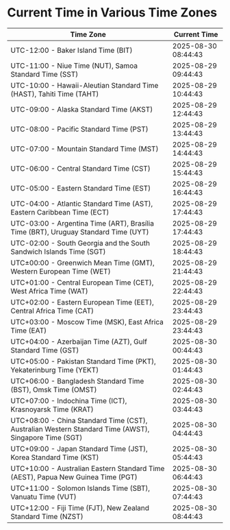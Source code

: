 # Current Time in Various Time Zones

| Time Zone | Current Time |
|-----------|--------------|
| UTC-12:00 - Baker Island Time (BIT) | 2025-08-30 08:44:43 |
| UTC-11:00 - Niue Time (NUT), Samoa Standard Time (SST) | 2025-08-29 09:44:43 |
| UTC-10:00 - Hawaii-Aleutian Standard Time (HAST), Tahiti Time (TAHT) | 2025-08-29 10:44:43 |
| UTC-09:00 - Alaska Standard Time (AKST) | 2025-08-29 12:44:43 |
| UTC-08:00 - Pacific Standard Time (PST) | 2025-08-29 13:44:43 |
| UTC-07:00 - Mountain Standard Time (MST) | 2025-08-29 14:44:43 |
| UTC-06:00 - Central Standard Time (CST) | 2025-08-29 15:44:43 |
| UTC-05:00 - Eastern Standard Time (EST) | 2025-08-29 16:44:43 |
| UTC-04:00 - Atlantic Standard Time (AST), Eastern Caribbean Time (ECT) | 2025-08-29 17:44:43 |
| UTC-03:00 - Argentina Time (ART), Brasília Time (BRT), Uruguay Standard Time (UYT) | 2025-08-29 17:44:43 |
| UTC-02:00 - South Georgia and the South Sandwich Islands Time (SGT) | 2025-08-29 18:44:43 |
| UTC±00:00 - Greenwich Mean Time (GMT), Western European Time (WET) | 2025-08-29 21:44:43 |
| UTC+01:00 - Central European Time (CET), West Africa Time (WAT) | 2025-08-29 22:44:43 |
| UTC+02:00 - Eastern European Time (EET), Central Africa Time (CAT) | 2025-08-29 23:44:43 |
| UTC+03:00 - Moscow Time (MSK), East Africa Time (EAT) | 2025-08-29 23:44:43 |
| UTC+04:00 - Azerbaijan Time (AZT), Gulf Standard Time (GST) | 2025-08-30 00:44:43 |
| UTC+05:00 - Pakistan Standard Time (PKT), Yekaterinburg Time (YEKT) | 2025-08-30 01:44:43 |
| UTC+06:00 - Bangladesh Standard Time (BST), Omsk Time (OMST) | 2025-08-30 02:44:43 |
| UTC+07:00 - Indochina Time (ICT), Krasnoyarsk Time (KRAT) | 2025-08-30 03:44:43 |
| UTC+08:00 - China Standard Time (CST), Australian Western Standard Time (AWST), Singapore Time (SGT) | 2025-08-30 04:44:43 |
| UTC+09:00 - Japan Standard Time (JST), Korea Standard Time (KST) | 2025-08-30 05:44:43 |
| UTC+10:00 - Australian Eastern Standard Time (AEST), Papua New Guinea Time (PGT) | 2025-08-30 06:44:43 |
| UTC+11:00 - Solomon Islands Time (SBT), Vanuatu Time (VUT) | 2025-08-30 07:44:43 |
| UTC+12:00 - Fiji Time (FJT), New Zealand Standard Time (NZST) | 2025-08-30 08:44:43 |
